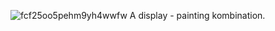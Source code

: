 ![fcf25oo5pehm9yh4wwfw](https://github.com/user-attachments/assets/973bf8d5-1689-49e7-b2d4-cf8ca0dfbe29)
A display - painting kombination.
